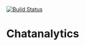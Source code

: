 [![Build Status](https://travis-ci.org/JanRuettinger/chatanalytics.svg?branch=master)](https://travis-ci.org/JanRuettinger/chatanalytics)

# Chatanalytics

